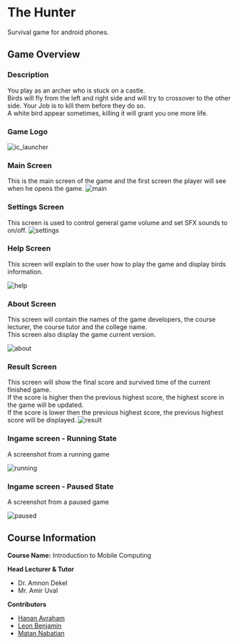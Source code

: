 # The Hunter 
Survival game for android phones.

## Game Overview
### Description
You play as an archer who is stuck on a castle. <br/>
Birds will fly from the left and right side and will try to crossover to the other side.
Your Job is to kill them before they do so.<br/>
A white bird appear sometimes, killing it will grant you one more life. 

### Game Logo
![ic_launcher](https://user-images.githubusercontent.com/12692788/43355574-48e8fa18-9267-11e8-9ca4-67ae2822f68b.png)

### Main Screen
This is the main screen of the game and the first screen the player will see when he opens the game.
![main](https://user-images.githubusercontent.com/12692788/42911106-645fa9bc-8af2-11e8-891a-94fc61e2a343.jpg)

### Settings Screen
This screen is used to control general game volume and set SFX sounds to on/off.
![settings](https://user-images.githubusercontent.com/12692788/42911130-75a220c4-8af2-11e8-9e82-7c54b9f50e58.jpg)

### Help Screen
This screen will explain to the user how to play the game and display birds information.

![help](https://user-images.githubusercontent.com/12692788/42911304-2ad815e8-8af3-11e8-848d-a02cfdbbaad0.jpg)

### About Screen
This screen will contain the names of the game developers, the course lecturer, the course tutor and the college name.<br/>
This screen also display the game current version.

![about](https://user-images.githubusercontent.com/12692788/42911164-920fb32a-8af2-11e8-8509-2c1eb55c4113.jpg)

### Result Screen
This screen will show the final score and survived time of the current finished game.<br/>
If the score is higher then the previous highest score, the highest score in the game will be updated.<br/>
If the score is lower then the previous highest score, the previous highest score will be displayed.
![result](https://user-images.githubusercontent.com/12692788/42911212-bdadb55e-8af2-11e8-8fba-a69cd2472084.jpg)

### Ingame screen - Running State
A screenshot from a running game

![running](https://user-images.githubusercontent.com/12692788/42911217-c520c2cc-8af2-11e8-8786-143e513c8d1f.jpg)

### Ingame screen - Paused State
A screenshot from a paused game

![paused](https://user-images.githubusercontent.com/12692788/42911226-cc28fa58-8af2-11e8-8a0e-95dcb7faaa78.jpg)

## Course Information
**Course Name:** Introduction to Mobile Computing

**Head Lecturer & Tutor** 
* Dr. Amnon Dekel
* Mr. Amir Uval

**Contributors**
* [Hanan Avraham](https://github.com/hananavraham) 
* [Leon Benjamin](https://github.com/leonben2892) 
* [Matan Nabatian](https://github.com/matanabatian) 
